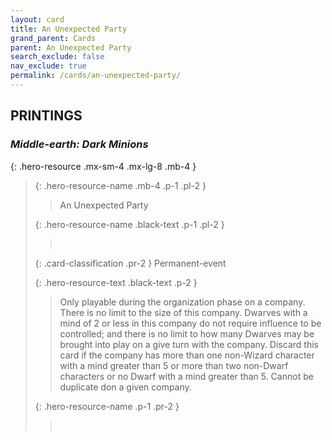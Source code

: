 ```yaml
---
layout: card
title: An Unexpected Party
grand_parent: Cards
parent: An Unexpected Party
search_exclude: false
nav_exclude: true
permalink: /cards/an-unexpected-party/
---
```


## PRINTINGS


### _Middle-earth: Dark Minions_

{: .hero-resource .mx-sm-4 .mx-lg-8 .mb-4 }
> {: .hero-resource-name .mb-4 .p-1 .pl-2 }
> > <div class="card-mp"></div>
> > <div class="card-name">An Unexpected Party</div>
>
> {: .hero-resource-name .black-text .p-1 .pl-2 }
> > &nbsp;
>
> {: .card-classification .pr-2 }
> Permanent-event
>
> {: .hero-resource-text .black-text .p-2 }
> > Only playable during the organization phase on a company. There is no limit to the size of this company. Dwarves with a mind of 2 or less in this company do not require influence to be controlled; and there is no limit to how many Dwarves may be brought into play on a give turn with the company. Discard this card if the company has more than one non-Wizard character with a mind greater than 5 or more than two non-Dwarf characters or no Dwarf with a mind greater than 5. Cannot be duplicate don a given company.  
> 
> {: .hero-resource-name .p-1 .pr-2 }
> > <div class="card-shield"></div>
> > <div class="card-corruption">&nbsp;</div>
